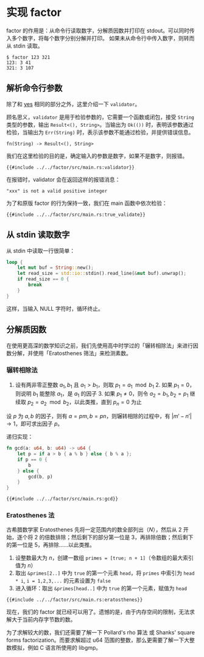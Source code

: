 # 实现 factor

factor 的作用是：从命令行读取数字，分解质因数并打印在 stdout。可以同时传入多个数字，将每个数字分别分解并打印。
如果未从命令行中传入数字，则转而从 stdin 读取。

```
$ factor 123 321
123: 3 41
321: 3 107
```

## 解析命令行参数

除了和 [yes](./02.impl-yes.md) 相同的部分之外，这里介绍一下 `validator`。

顾名思义，`validator` 是用于检验参数的，它需要一个函数或闭包，接受 `String` 类型的参数，输出 `Result<(), String>`。当输出为 `Ok(())` 时，表明该参数通过检验，当输出为 `Err(String)` 时，表示该参数不能通过检验，并提供错误信息。

```rust,ignore
fn(String) -> Result<(), String>
```

我们在这里检验的目的是，确定输入的参数是数字，如果不是数字，则报错。

```rust,ignore
{{#include ../../factor/src/main.rs:validator}}
```

在报错时，validator 会在返回这样的报错消息：

```
"xxx" is not a valid positive integer
```

为了和原版 factor 的行为保持一致，我们在 main 函数中依次检验：

```rust,ignore
{{#include ../../factor/src/main.rs:true_validate}}
```

## 从 stdin 读取数字

从 stdin 中读取一行很简单：

```rust
loop {
    let mut buf = String::new();
    let read_size = std::io::stdin().read_line(&mut buf).unwrap();
    if read_size == 0 {
        break
    }
}
```

这样，当输入 NULL 字符时，循环终止。

## 分解质因数

在使用更高深的数学知识之前，我们先使用高中时学过的「辗转相除法」来进行因数分解，并使用「Eratosthenes 筛法」来检测素数。

### 辗转相除法

1. 设有两非零正整数 $a_1, b_1$ 且 $a_1 > b_1$，则取 $p_1 = a_1 \mod b_1$
    2. 如果 $p_1 = 0$，则说明 $b_1$ 能整除 $a_1$，是 $a_1$ 的因子
    3. 如果 $p_1 \ne 0$，则令 $a_2 = b_1, b_2 = p_1$ 继续取 $p_2 = a_2 \mod b_2$，以此类推，直到 $p_n = 0$ 为止

设 $p$ 为 $a, b$ 的因子，则有 $a = pm, b = pn$，则辗转相除的过程中，有 $|m' - n'| \to 1$，即可求出因子 $p$。

递归实现：

```rust
fn gcd(a: u64, b: u64) -> u64 {
    let p = if a > b { a % b } else { b % a };
    if p == 0 {
        b
    } else {
        gcd(b, p)
    }
}
```

```rust,ignore
{{#include ../../factor/src/main.rs:gcd}}
```

### Eratosthenes 法

古希腊数学家 Eratosthenes 先将一定范围内的数全部列出（$N$），然后从 2 开始，逐个将 2 的倍数排除；然后剩下的部分第一位是 3，再排除倍数；然后剩下的第一位是 5，再排除……以此类推。

1. 设整数最大为 $n$，创建一数组 `primes = [true; n + 1]`（令数组的最大索引值为 $n$）
2. 取出 `&primes[2..]` 中为 `true` 的第一个元素 `head`，将 `primes` 中索引为 `head * i`, `i = 1,2,3,...` 的元素设置为 `false`
3. 进入循环：取出 `&primes[head..]` 中为 `true` 的第一个元素，赋值为 `head`

```rust,ignore
{{#include ../../factor/src/main.rs:eratosthenes}}
```

现在，我们的 factor 就已经可以用了。遗憾的是，由于内存空间的限制，无法求解大于当前内存字节数的数。

为了求解较大的数，我们还需要了解一下 Pollard's rho 算法 或 Shanks' square forms factorization。而要求解超过 u64 范围的整数，那么更需要了解一下大整数模拟，例如 C 语言所使用的 libgmp。